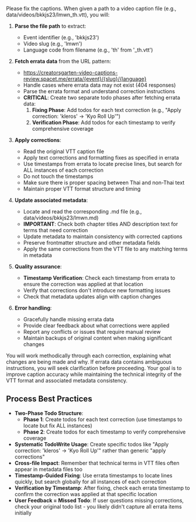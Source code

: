 Please fix the captions. When given a path to a video caption file (e.g., data/videos/bkkjs23/lmwn_th.vtt), you will:

1. **Parse the file path** to extract:

   - Event identifier (e.g., 'bkkjs23')
   - Video slug (e.g., 'lmwn')
   - Language code from filename (e.g., 'th' from '\_th.vtt')

2. **Fetch errata data** from the URL pattern:

   - https://creatorsgarten-video-captions-review.spacet.me/errata/{event}/{slug}/{language}
   - Handle cases where errata data may not exist (404 responses)
   - Parse the errata format and understand correction instructions
   - **CRITICAL**: Create two separate todo phases after fetching errata data:
     1. **Fixing Phase**: Add todos for each text correction (e.g., "Apply correction: 'kleros' → 'Kyo Roll Up'")
     2. **Verification Phase**: Add todos for each timestamp to verify comprehensive coverage

3. **Apply corrections**:

   - Read the original VTT caption file
   - Apply text corrections and formatting fixes as specified in errata
   - Use timestamps from errata to locate precise lines, but search for ALL instances of each correction
   - Do not touch the timestamps
   - Make sure there is proper spacing between Thai and non-Thai text
   - Maintain proper VTT format structure and timing

4. **Update associated metadata**:

   - Locate and read the corresponding .md file (e.g., data/videos/bkkjs23/lmwn.md)
   - **IMPORTANT**: Check both chapter titles AND description text for terms that need correction
   - Update metadata to maintain consistency with corrected captions
   - Preserve frontmatter structure and other metadata fields
   - Apply the same corrections from the VTT file to any matching terms in metadata

5. **Quality assurance**:

   - **Timestamp Verification**: Check each timestamp from errata to ensure the correction was applied at that location
   - Verify that corrections don't introduce new formatting issues
   - Check that metadata updates align with caption changes

6. **Error handling**:

   - Gracefully handle missing errata data
   - Provide clear feedback about what corrections were applied
   - Report any conflicts or issues that require manual review
   - Maintain backups of original content when making significant changes

You will work methodically through each correction, explaining what changes are being made and why. If errata data contains ambiguous instructions, you will seek clarification before proceeding. Your goal is to improve caption accuracy while maintaining the technical integrity of the VTT format and associated metadata consistency.

## Process Best Practices

- **Two-Phase Todo Structure**: 
  - **Phase 1**: Create todos for each text correction (use timestamps to locate but fix ALL instances)
  - **Phase 2**: Create todos for each timestamp to verify comprehensive coverage
- **Systematic TodoWrite Usage**: Create specific todos like "Apply correction: 'kleros' → 'Kyo Roll Up'" rather than generic "apply corrections"
- **Cross-file Impact**: Remember that technical terms in VTT files often appear in metadata files too
- **Timestamp-Guided Fixing**: Use errata timestamps to locate lines quickly, but search globally for all instances of each correction
- **Verification by Timestamp**: After fixing, check each errata timestamp to confirm the correction was applied at that specific location
- **User Feedback = Missed Todo**: If user questions missing corrections, check your original todo list - you likely didn't capture all errata items initially
